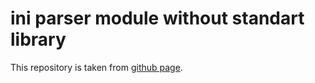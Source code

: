 # ini parser module without standart library
This repository is taken from [github page](https://github.com/benhoyt/inih).
